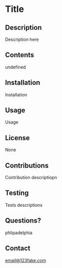 # Title

  ## Description
  Description here

  ## Contents
  undefined

  ## Installation
  Installation

  ## Usage
  Usage

  ## License
  None

  ## Contributions
  Contribution descriptiopn

  ## Testing
  Tests descriptions

  ## Questions?
  phlipadelphia

  ## Contact
  email@123fake.com
